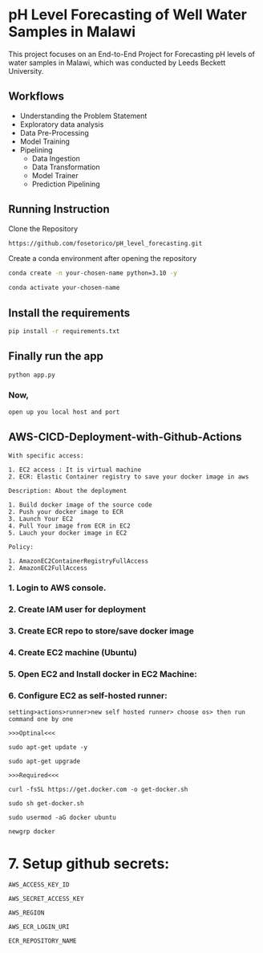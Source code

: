 # pH Level Forecasting of Well Water Samples in Malawi
This project focuses on an End-to-End Project for Forecasting pH levels of water samples in Malawi, which was conducted by Leeds Beckett University.

## Workflows
- Understanding the Problem Statement
- Exploratory data analysis
- Data Pre-Processing
- Model Training
- Pipelining
    - Data Ingestion
    - Data Transformation
    - Model Trainer
    - Prediction Pipelining

## Running Instruction

Clone the Repository

```bash
https://github.com/fosetorico/pH_level_forecasting.git
```

Create a conda environment after opening the repository

```bash
conda create -n your-chosen-name python=3.10 -y
```

```bash
conda activate your-chosen-name
```

## Install the requirements

```bash
pip install -r requirements.txt
```

## Finally run the app
```bash
python app.py
```

### Now,
```bash
open up you local host and port
```

## AWS-CICD-Deployment-with-Github-Actions

	With specific access:

	1. EC2 access : It is virtual machine
	2. ECR: Elastic Container registry to save your docker image in aws

	Description: About the deployment

	1. Build docker image of the source code
	2. Push your docker image to ECR
	3. Launch Your EC2 
	4. Pull Your image from ECR in EC2
	5. Lauch your docker image in EC2

	Policy:

	1. AmazonEC2ContainerRegistryFullAccess
	2. AmazonEC2FullAccess

### 1. Login to AWS console.

### 2. Create IAM user for deployment

### 3. Create ECR repo to store/save docker image

### 4. Create EC2 machine (Ubuntu) 

### 5. Open EC2 and Install docker in EC2 Machine:

### 6. Configure EC2 as self-hosted runner:
    setting>actions>runner>new self hosted runner> choose os> then run command one by one

	>>>Optinal<<<

	sudo apt-get update -y

	sudo apt-get upgrade
	
	>>>Required<<<

	curl -fsSL https://get.docker.com -o get-docker.sh

	sudo sh get-docker.sh

	sudo usermod -aG docker ubuntu

	newgrp docker

# 7. Setup github secrets:

    AWS_ACCESS_KEY_ID

    AWS_SECRET_ACCESS_KEY

    AWS_REGION

    AWS_ECR_LOGIN_URI

    ECR_REPOSITORY_NAME